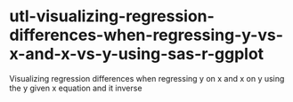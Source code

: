# utl-visualizing-regression-differences-when-regressing-y-vs-x-and-x-vs-y-using-sas-r-ggplot
Visualizing regression differences when regressing y on x and x on y using the y given x equation and it inverse
